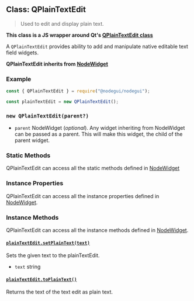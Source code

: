 ## Class: QPlainTextEdit

> Used to edit and display plain text.

**This class is a JS wrapper around Qt's [QPlainTextEdit class](https://doc.qt.io/qt-5/qplaintextedit.html)**

A `QPlainTextEdit` provides ability to add and manipulate native editable text field widgets.

**QPlainTextEdit inherits from [NodeWidget](api/NodeWidget.md)**

### Example

```javascript
const { QPlainTextEdit } = require("@nodegui/nodegui");

const plainTextEdit = new QPlainTextEdit();
```

### `new QPlainTextEdit(parent?)`

- `parent` NodeWidget (_optional_). Any widget inheriting from NodeWidget can be passed as a parent. This will make this widget, the child of the parent widget.

### Static Methods

QPlainTextEdit can access all the static methods defined in [NodeWidget](api/NodeWidget.md)

### Instance Properties

QPlainTextEdit can access all the instance properties defined in [NodeWidget](api/NodeWidget.md).

### Instance Methods

QPlainTextEdit can access all the instance methods defined in [NodeWidget](api/NodeWidget.md).

#### [`plainTextEdit.setPlainText(text)`](https://doc.qt.io/qt-5/qplaintextedit.html#setPlainText)

Sets the given text to the plainTextEdit.

- `text` string

#### [`plainTextEdit.toPlainText()`](https://doc.qt.io/qt-5/qplaintextedit.html#toPlainText)

Returns the text of the text edit as plain text.
